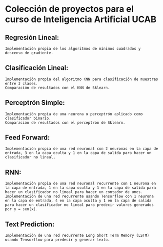 # Colección de proyectos para el curso de Inteligencia Artificial UCAB
## Regresión Lineal:
    Implementación propia de los algoritmos de mínimos cuadrados y descenso de gradiente.
## Clasificación Lineal:
    Implementación propia del algoritmo KNN para clasificación de muestras entre 3 clases.
    Comparación de resultados con el KNN de Sklearn.
## Perceptrón Simple:
    Implementación propia de una neurona o perceptrón aplicado como clasificador binario.
    Comparación de resultados con el perceptrón de Sklearn.
## Feed Forward:
    Implementación propia de una red neuronal con 2 neuronas en la capa de entrada, 3 en la capa oculta y 1 en la capa de salida para hacer un clasificador no lineal.
## RNN:
    Implementación propia de una red neuronal recurrente con 1 neurona en la capa de entrada, 1 en la capa oculta y 1 en la capa de salida para hacer un clasificador no lineal para hacer un contador de unos.
    Implementación de una red recurrente usando Tensorflow con 1 neurona en la capa de entrada, 4 en la capa oculta y 1 en la capa de salida para hacer un clasificador no lineal para predecir valores generados por y = sen(x).
## Text Prediction:
    Implementación de una red recurrente Long Short Term Memory (LSTM) usando Tensorflow para predecir y generar texto.